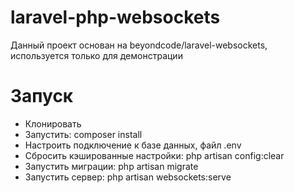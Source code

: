 # laravel-php-websockets
Данный проект основан на beyondcode/laravel-websockets, используется только для демонстрации

# Запуск
- Клонировать
- Запустить: composer install
- Настроить подключение к базе данных, файл .env
- Сбросить кэшированные настройки: php artisan config:clear 
- Запустить миграции: php artisan migrate
- Запустить сервер: php artisan websockets:serve


